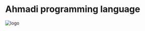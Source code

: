 # Ahmadi programming language

![logo](https://github.com/AliiAhmadi/Ahmadi/assets/107758775/67669c5d-c4a9-4791-8a55-650449ce1dec)
